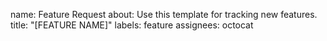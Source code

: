 name: Feature Request
about: Use this template for tracking new features.
title: "[FEATURE NAME]"
labels: feature
assignees: octocat
